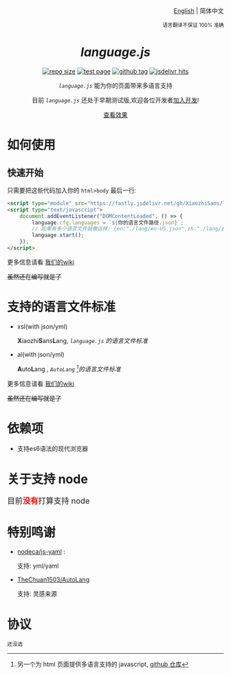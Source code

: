 <div align="right">

[English](./README.md) | 简体中文

<sup>语言翻译不保证 100% 准确</sup>

</div>

<div align="center">

# *language.js*

[![repo size](https://img.shields.io/github/repo-size/XiaozhiSans/languagejs?style=flat-square&color=hotpink&labelColor=black&logoColor=hotpink&logo=github)](#languagejs)
[![test page](https://img.shields.io/github/actions/workflow/status/XiaozhiSans/languagejs/deploy-test-pages.yml?style=flat-square&color=yellow&label=test%20page&labelColor=black&logoColor=%23eeeeac&logo=github )](https://xsawa.dev.tc/languagejs/)
[![github tag](https://img.shields.io/github/v/tag/XiaozhiSans/languagejs?style=flat-square&color=hotpink&labelColor=black&logo=github )](https://github.com/XiaozhiSans/languagejs/tags)
[![jsdelivr hits](https://img.shields.io/jsdelivr/gh/hm/XiaozhiSans/languagejs?style=flat-square&color=orange&labelColor=black&logoColor=orange&logo=jsdelivr )](https://www.jsdelivr.com/package/gh/XiaozhiSans/languagejs)

*`language.js`* 能为你的页面带来多语言支持

目前 *`language.js`* 还处于早期测试版,欢迎各位开发者[加入开发](https://github.com/XiaozhiSans/languagejs/fork)!

[查看效果](https://xsawa.dev.tc/languagejs/)

</div>

# 如何使用

## 快速开始

只需要把这些代码加入你的 `html>body` 最后一行:

```html
<script type="module" src="https://fastly.jsdelivr.net/gh/XiaozhiSans/languagejs/main.init.min.js"></script>
<script type="text/javascript">
	document.addEventListener("DOMContentLoaded", () => {
		language.cfg.languages = `${你的语言文件路径.json}`;
		// 如果有多个语言文件就像这样: {en:"./lang/en-US.json",zh:"./lang/zh-CN.json"};
		language.start();
	});
</script>
```

更多信息请看 [我们的wiki](https://github.com/XiaozhiSans/languagejs/wiki)

~~虽然还在编写就是了~~

# 支持的语言文件标准

- xsl(with json/yml)

  **X**iaozhi**S**ans**L**ang, *`language.js` 的语言文件标准*
- al(with json/yml)

  **A**uto**L**ang , *`AutoLang` [^whatIsAl]的语言文件标准*

更多信息请看 [我们的wiki](https://github.com/XiaozhiSans/languagejs/wiki)

~~虽然还在编写就是了~~

# 依赖项

- 支持es6语法的现代浏览器

# 关于支持 node

<font size=4>目前<font color=red>**没有**</font>打算支持 node</font>

# 特别鸣谢

- [nodeca/js-yaml](https://github.com/nodeca/js-yaml) :

  支持: yml/yaml
- [TheChuan1503/AutoLang](https://github.com/TheChuan1503/AutoLang/)

  支持: 灵感来源

# 协议

`还没选`


[^whatIsAl]: 另一个为 html 页面提供多语言支持的 javascript, [github 仓库](https://github.com/TheChuan1503/AutoLang/)
